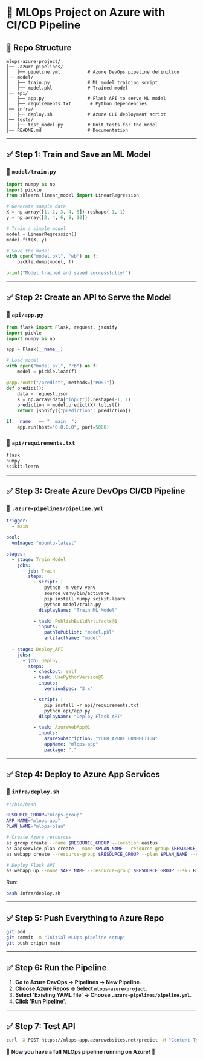 # 🚀 MLOps Project on Azure with CI/CD Pipeline

## **🔹 Repo Structure**
```
mlops-azure-project/
│── .azure-pipelines/
│   ├── pipeline.yml          # Azure DevOps pipeline definition
│── model/
│   ├── train.py              # ML model training script
│   ├── model.pkl             # Trained model
│── api/
│   ├── app.py                # Flask API to serve ML model
│   ├── requirements.txt       # Python dependencies
│── infra/
│   ├── deploy.sh             # Azure CLI deployment script
│── tests/
│   ├── test_model.py         # Unit tests for the model
│── README.md                 # Documentation
```

---

## **✅ Step 1: Train and Save an ML Model**
### 🔹 `model/train.py`
```python
import numpy as np
import pickle
from sklearn.linear_model import LinearRegression

# Generate sample data
X = np.array([1, 2, 3, 4, 5]).reshape(-1, 1)
y = np.array([2, 4, 6, 8, 10])

# Train a simple model
model = LinearRegression()
model.fit(X, y)

# Save the model
with open("model.pkl", "wb") as f:
    pickle.dump(model, f)

print("Model trained and saved successfully!")
```

---

## **✅ Step 2: Create an API to Serve the Model**
### 🔹 `api/app.py`
```python
from flask import Flask, request, jsonify
import pickle
import numpy as np

app = Flask(__name__)

# Load model
with open("model.pkl", "rb") as f:
    model = pickle.load(f)

@app.route("/predict", methods=["POST"])
def predict():
    data = request.json
    X = np.array(data["input"]).reshape(-1, 1)
    prediction = model.predict(X).tolist()
    return jsonify({"prediction": prediction})

if __name__ == "__main__":
    app.run(host="0.0.0.0", port=5000)
```

### 🔹 `api/requirements.txt`
```txt
flask
numpy
scikit-learn
```

---

## **✅ Step 3: Create Azure DevOps CI/CD Pipeline**
### 🔹 `.azure-pipelines/pipeline.yml`
```yaml
trigger:
  - main

pool:
  vmImage: "ubuntu-latest"

stages:
  - stage: Train_Model
    jobs:
      - job: Train
        steps:
          - script: |
              python -m venv venv
              source venv/bin/activate
              pip install numpy scikit-learn
              python model/train.py
            displayName: "Train ML Model"

          - task: PublishBuildArtifacts@1
            inputs:
              pathToPublish: "model.pkl"
              artifactName: "model"
  
  - stage: Deploy_API
    jobs:
      - job: Deploy
        steps:
          - checkout: self
          - task: UsePythonVersion@0
            inputs:
              versionSpec: "3.x"

          - script: |
              pip install -r api/requirements.txt
              python api/app.py
            displayName: "Deploy Flask API"

          - task: AzureWebApp@1
            inputs:
              azureSubscription: "YOUR_AZURE_CONNECTION"
              appName: "mlops-app"
              package: "."
```

---

## **✅ Step 4: Deploy to Azure App Services**
### 🔹 `infra/deploy.sh`
```bash
#!/bin/bash

RESOURCE_GROUP="mlops-group"
APP_NAME="mlops-app"
PLAN_NAME="mlops-plan"

# Create Azure resources
az group create --name $RESOURCE_GROUP --location eastus
az appservice plan create --name $PLAN_NAME --resource-group $RESOURCE_GROUP --sku B1 --is-linux
az webapp create --resource-group $RESOURCE_GROUP --plan $PLAN_NAME --name $APP_NAME --runtime "PYTHON|3.8"

# Deploy Flask API
az webapp up --name $APP_NAME --resource-group $RESOURCE_GROUP --sku B1
```

Run:
```bash
bash infra/deploy.sh
```

---

## **✅ Step 5: Push Everything to Azure Repo**
```bash
git add .
git commit -m "Initial MLOps pipeline setup"
git push origin main
```

---

## **✅ Step 6: Run the Pipeline**
1. **Go to Azure DevOps → Pipelines → New Pipeline**.
2. **Choose Azure Repos → Select `mlops-azure-project`**.
3. **Select 'Existing YAML file' → Choose `.azure-pipelines/pipeline.yml`**.
4. **Click 'Run Pipeline'**.

---

## **✅ Step 7: Test API**
```bash
curl -X POST https://mlops-app.azurewebsites.net/predict -H "Content-Type: application/json" -d '{"input": [10, 20, 30]}'
```

🚀 **Now you have a full MLOps pipeline running on Azure!** 🎉
